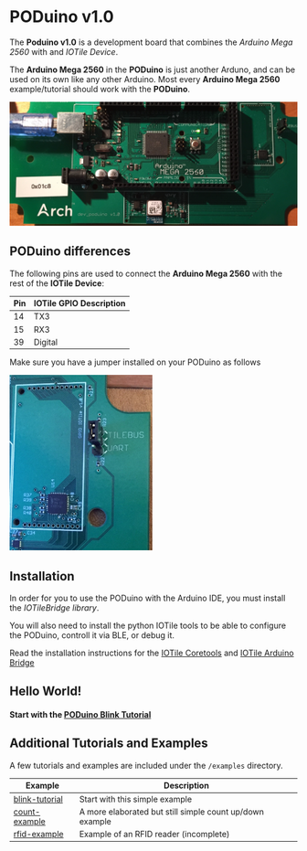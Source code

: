 # PODuino v1.0

The **Poduino v1.0** is a development board that combines the *Arduino Mega 2560*
with and *IOTile Device*.

The **Arduino Mega 2560** in the **PODuino** is just another Arduno, and can be used on its own like
any other Arduino. Most every **Arduino Mega 2560** example/tutorial should work with the **PODuino**.

![PODuino IOTile Device](/images/poduino.jpg)

## PODuino differences

The following pins are used to connect the **Arduino Mega 2560** with the rest of the **IOTile Device**:

| **Pin** | **IOTile GPIO Description** |
|---	|---	|
| 14 | TX3 |
| 15 | RX3 |
| 39 | Digital |

Make sure you have a jumper installed on your PODuino as follows

<img src="/images/jumper.jpg" alt="PODuino Jumper Setup" width="250">

## Installation

In order for you to use the PODuino with the Arduino IDE, you must install the *IOTileBridge library*.

You will also need to install the python IOTile tools to be able to configure the PODuino, controll it via BLE, or debug it.

Read the installation instructions for the [IOTile Coretools](/docs/installation/iotile-coretools.md) and [IOTile Arduino Bridge](/docs/installation/iotile-arduino-bridge.md)

## Hello World!

#### Start with the [PODuino Blink Tutorial](/examples/blink-tutorial/README.md)

## Additional Tutorials and Examples

A few tutorials and examples are included under the `/examples` directory.

| **Example** | **Description** |
|---	|---	|
| [blink-tutorial](/examples/blink-tutorial/README.md) | Start with this simple example |
| [count-example](/examples/count-example/README.md) | A more elaborated but still simple count up/down example |
| [rfid-example](/examples/rfid-example/README.md) | Example of an RFID reader (incomplete) |
